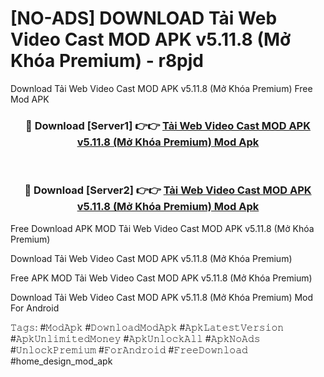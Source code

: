 # [NO-ADS] DOWNLOAD Tải Web Video Cast MOD APK v5.11.8 (Mở Khóa Premium) - r8pjd
Download Tải Web Video Cast MOD APK v5.11.8 (Mở Khóa Premium) Free Mod APK

<div align="center">
<h3>🔴 Download [Server1] 👉👉 <a href="https://apk-comot.site?title=Tải_Web_Video_Cast_MOD_APK_v5.11.8_(Mở_Khóa_Premium)">Tải Web Video Cast MOD APK v5.11.8 (Mở Khóa Premium) Mod Apk</a></h3><br>

<h3>🔴 Download [Server2] 👉👉 <a href="https://apk-comot.site?title=Tải_Web_Video_Cast_MOD_APK_v5.11.8_(Mở_Khóa_Premium)">Tải Web Video Cast MOD APK v5.11.8 (Mở Khóa Premium) Mod Apk</a></h3>
</div>


Free Download APK MOD Tải Web Video Cast MOD APK v5.11.8 (Mở Khóa Premium)

Download Tải Web Video Cast MOD APK v5.11.8 (Mở Khóa Premium) 

Free APK MOD Tải Web Video Cast MOD APK v5.11.8 (Mở Khóa Premium) 

Download Tải Web Video Cast MOD APK v5.11.8 (Mở Khóa Premium) Mod For Android

𝚃𝚊𝚐𝚜: #𝙼𝚘𝚍𝙰𝚙𝚔 #𝙳𝚘𝚠𝚗𝚕𝚘𝚊𝚍𝙼𝚘𝚍𝙰𝚙𝚔 #𝙰𝚙𝚔𝙻𝚊𝚝𝚎𝚜𝚝𝚅𝚎𝚛𝚜𝚒𝚘𝚗 #𝙰𝚙𝚔𝚄𝚗𝚕𝚒𝚖𝚒𝚝𝚎𝚍𝙼𝚘𝚗𝚎𝚢 #𝙰𝚙𝚔𝚄𝚗𝚕𝚘𝚌𝚔𝙰𝚕𝚕 #𝙰𝚙𝚔𝙽𝚘𝙰𝚍𝚜 #𝚄𝚗𝚕𝚘𝚌𝚔𝙿𝚛𝚎𝚖𝚒𝚞𝚖 #𝙵𝚘𝚛𝙰𝚗𝚍𝚛𝚘𝚒𝚍 #𝙵𝚛𝚎𝚎𝙳𝚘𝚠𝚗𝚕𝚘𝚊𝚍 #home_design_mod_apk
